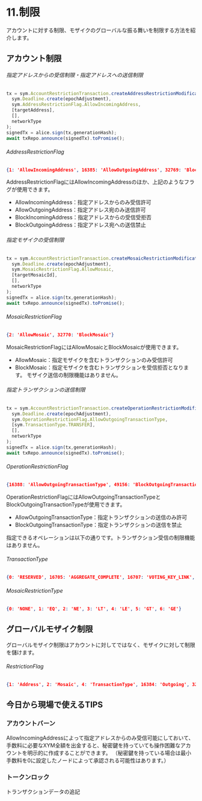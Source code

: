 # 11.制限

アカウントに対する制限、モザイクのグローバルな振る舞いを制限する方法を紹介します。

## アカウント制限

###### 指定アドレスからの受信制限・指定アドレスへの送信制限
```js
tx = sym.AccountRestrictionTransaction.createAddressRestrictionModificationTransaction(
  sym.Deadline.create(epochAdjustment),
  sym.AddressRestrictionFlag.AllowIncomingAddress,
  [targetAddress],
  [],
  networkType
);
signedTx = alice.sign(tx,generationHash);
await txRepo.announce(signedTx).toPromise();
```

###### AddressRestrictionFlag
```json
{1: 'AllowIncomingAddress', 16385: 'AllowOutgoingAddress', 32769: 'BlockIncomingAddress', 49153: 'BlockOutgoingAddress'}
```

AddressRestrictionFlagにはAllowIncomingAddressのほか、上記のようなフラグが使用できます。
- AllowIncomingAddress：指定アドレスからのみ受信許可
- AllowOutgoingAddress：指定アドレス宛のみ送信許可
- BlockIncomingAddress：指定アドレスからの受信受拒否
- BlockOutgoingAddress：指定アドレス宛への送信禁止

###### 指定モザイクの受信制限
```js
tx = sym.AccountRestrictionTransaction.createMosaicRestrictionModificationTransaction(
  sym.Deadline.create(epochAdjustment),
  sym.MosaicRestrictionFlag.AllowMosaic,
  [targetMosaicId],
  [],
  networkType
);
signedTx = alice.sign(tx,generationHash);
await txRepo.announce(signedTx).toPromise();
```

###### MosaicRestrictionFlag
```json
{2: 'AllowMosaic', 32770: 'BlockMosaic'}
```

MosaicRestrictionFlagにはAllowMosaicとBlockMosaicが使用できます。

- AllowMosaic：指定モザイクを含むトランザクションのみ受信許可
- BlockMosaic：指定モザイクを含むトランザクションを受信拒否となります。
モザイク送信の制限機能はありません。

###### 指定トランザクションの送信制限

```js
tx = sym.AccountRestrictionTransaction.createOperationRestrictionModificationTransaction(
  sym.Deadline.create(epochAdjustment),
  sym.OperationRestrictionFlag.AllowOutgoingTransactionType,
  [sym.TransactionType.TRANSFER],
  [],
  networkType
);
signedTx = alice.sign(tx,generationHash);
await txRepo.announce(signedTx).toPromise();
```


###### OperationRestrictionFlag
```json
{16388: 'AllowOutgoingTransactionType', 49156: 'BlockOutgoingTransactionType'}
```
OperationRestrictionFlagにはAllowOutgoingTransactionTypeとBlockOutgoingTransactionTypeが使用できます。
- AllowOutgoingTransactionType：指定トランザクションの送信のみ許可
- BlockOutgoingTransactionType：指定トランザクションの送信を禁止

指定できるオペレーションは以下の通りです。トランザクション受信の制限機能はありません。

###### TransactionType
```json
{0: 'RESERVED', 16705: 'AGGREGATE_COMPLETE', 16707: 'VOTING_KEY_LINK', 16708: 'ACCOUNT_METADATA', 16712: 'HASH_LOCK', 16716: 'ACCOUNT_KEY_LINK', 16717: 'MOSAIC_DEFINITION', 16718: 'NAMESPACE_REGISTRATION', 16720: 'ACCOUNT_ADDRESS_RESTRICTION', 16721: 'MOSAIC_GLOBAL_RESTRICTION', 16722: 'SECRET_LOCK', 16724: 'TRANSFER', 16725: 'MULTISIG_ACCOUNT_MODIFICATION', 16961: 'AGGREGATE_BONDED', 16963: 'VRF_KEY_LINK', 16964: 'MOSAIC_METADATA', 16972: 'NODE_KEY_LINK', 16973: 'MOSAIC_SUPPLY_CHANGE', 16974: 'ADDRESS_ALIAS', 16976: 'ACCOUNT_MOSAIC_RESTRICTION', 16977: 'MOSAIC_ADDRESS_RESTRICTION', 16978: 'SECRET_PROOF', 17220: 'NAMESPACE_METADATA', 17229: 'MOSAIC_SUPPLY_REVOCATION', 17230: 'MOSAIC_ALIAS', 17232: 'ACCOUNT_OPERATION_RESTRICTION'}
```

###### MosaicRestrictionType

```json
{0: 'NONE', 1: 'EQ', 2: 'NE', 3: 'LT', 4: 'LE', 5: 'GT', 6: 'GE'}
```


## グローバルモザイク制限

グローバルモザイク制限はアカウントに対してではなく、モザイクに対して制限を儲けます。

###### RestrictionFlag

```json
{1: 'Address', 2: 'Mosaic', 4: 'TransactionType', 16384: 'Outgoing', 32768: 'Block'}
```

## 今日から現場で使えるTIPS

### アカウントバーン

AllowIncomingAddressによって指定アドレスからのみ受信可能にしておいて、
手数料に必要なXYM全額を出金すると、秘密鍵を持っていても操作困難なアカウントを明示的に作成することができます。
（秘密鍵を持っている場合は最小手数料を0に設定したノードによって承認される可能性はあります。）


### トークンロック
トランザクションデータの追記
